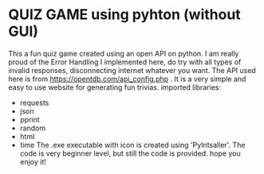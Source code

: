 # QUIZ GAME using pyhton (without GUI)
This a fun quiz game created using an open API on python. 
I am really proud of the Error Handling I implemented here, do try with all types of invalid responses, disconnecting internet whatever you want.
The API used here is from https://opentdb.com/api_config.php . It is a very simple and easy to use website for generating fun trivias. 
imported libraries:
* requests
* json
* pprint
* random
* html
* time
The .exe executable with icon is created using 'PyIntsaller'. 
The code is very beginner level, but still the code is provided. hope you enjoy it!
